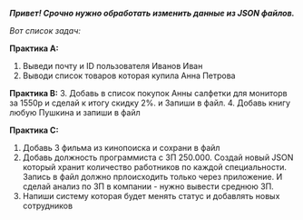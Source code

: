 ***Привет! Срочно нужно обработать изменить данные из JSON файлов.***



*Вот список задач:*

**Практика А:** 
1. Выведи почту и ID пользователя Иванов Иван
2. Выводи список товаров которая купила Анна Петрова

**Практика В:**
3. Добавь в список покупок Анны салфетки для мониторв за 1550р и сделай к итогу скидку 2%. и Запиши  в файл.
4. Добавь книгу любую Пушкина и запиши в файл


**Практика С:**
1. Добавь 3 фильма из кинопоиска и сохрани в файл 
2. Добавь должность программиста с ЗП 250.000.
Создай новый JSON который хранит количество работников по каждой специальности. Запись в файл должно прлоисходить только через приложение.
И сделай анализ по ЗП в компании - нужно вывести среднюю ЗП.
3. Напиши систему которая будет менять статус и добавлять новых сотрудников
